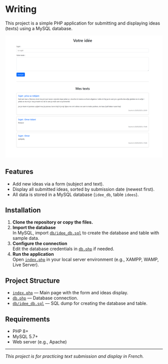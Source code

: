# Writing

This project is a simple PHP application for submitting and displaying ideas (texts) using a MySQL database.

![Screenshot](./ScreenshotOfProject.png)

## Features

- Add new ideas via a form (subject and text).
- Display all submitted ideas, sorted by submission date (newest first).
- All data is stored in a MySQL database (`idee_db`, table `idees`).

## Installation

1. **Clone the repository or copy the files.**
2. **Import the database**  
   In MySQL, import [`db/idee_db.sql`](db/idee_db.sql) to create the database and table with sample data.
3. **Configure the connection**  
   Edit the database credentials in [`db.php`](db.php) if needed.
4. **Run the application**  
   Open [`index.php`](index.php) in your local server environment (e.g., XAMPP, WAMP, Live Server).

## Project Structure

- [`index.php`](index.php) — Main page with the form and ideas display.
- [`db.php`](db.php) — Database connection.
- [`db/idee_db.sql`](db/idee_db.sql) — SQL dump for creating the database and table.

## Requirements

- PHP 8+
- MySQL 5.7+
- Web server (e.g., Apache)

---

*This project is for practicing text submission and display in French.*